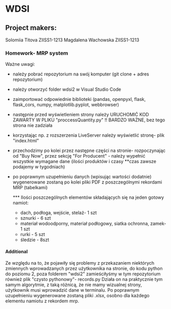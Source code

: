 # WDSI

## Project makers:
Solomiia Titova ZIISS1-1213
Magdalena Wachowska ZIISS1-1213

### Homework- MRP system
Ważne uwagi:
- należy pobrać repozytorium na swój komputer (git clone + adres repozytorium)
- należy otworzyć folder wdsi2 w Visual Studio Code
- zaimportować odpowiednie biblioteki (pandas, openpyxl, flask, flask_cors, numpy, matplotlib.pyplot, webbrowser)
- następnie przed wyświetleniem strony należy URUCHOMIĆ KOD ZAWARTY W PLIKU "proccessQuantity.py" !! BARDZO WAŻNE, bez tego strona nie zadziała
- korzystając np. z rozszerzenia LiveServer należy wyświetlić stronę- plik "index.html"
- przechodzimy po kolei przez następne części na stronie- rozpoczynając od "Buy Now", przez sekcję "For Producent" - należy wypełnić wszystkie wymagane dane (ilości produktów i czasy **czas zawsze podajemy w tygodniach)
- po poprawnym uzupełnieniu danych (wpisując wartości dodatnie) wygenerowane zostaną po kolei pliki PDF z poszczególnymi rekordami MRP (tabelkami)

  *** Ilości poszczególnych elementów składających się na jeden gotowy namiot:
  - dach, podłoga, wejście, stelaż- 1 szt
  - sznurki - 6 szt
  - materiał wodoodporny, materiał podłogowy, siatka ochronna, zamek- 1 szt
  - rurki - 5 szt
  - śledzie - 8szt
    
#### Additional
Ze względu na to, że pojawiły się problemy z przekazaniem niektórych zmiennych wprowadzanych przez użytkownika na stronie, do kodu python do poziomu 2, poza folderem "wdsi2" zamieściłyśmy w tym repozytorium również plik "czysto pythonowy"- records.py
Działa on na praktycznie tym samym algorytmie, z taką różnicą, że nie mamy wizualnej strony, użytkownik musi wprowadzić dane w terminalu. Po poprawnym uzupełnieniu wygenerowane zostaną pliki .xlsx, osobno dla każdego elementu namiotu z rekordem mrp.
